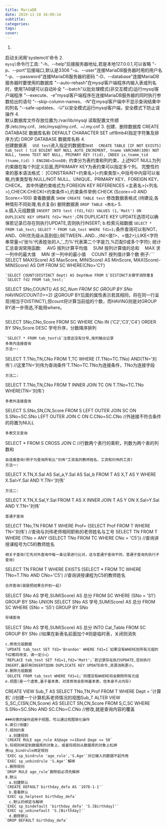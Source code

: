 ```yaml
---
title: MariaDB
date: 2019-11-18 16:09:14
subtitle:
categories:
tags:
cover:
---
```

1.  
启动关闭用'systemctl'命令
2.  
`mysql`命令行工具:
"-h、--help"后接服务器地址,若是本地127.0.0.1,可以省略
"-p、--port"后接端口,默认是3306
"-u、--user"连接MariaDB服务器时用的用户名
"-p、--password"连接MariaDB服务器的密码
"-D、--database"连接MariaDB服务器时要使用的数据库
"--auto-rehash"在mysql客户端程序内输入表或列名时，使用TAB键可以自动补全
"--batch"以批处理模式(非交互模式)运行mysql客户端程序
"--execute、-e"mysql客户端程序在连接MariaDB服务器的同时执行参数给出的语句
"--skip-column-names、-N"在mysql客户端中不显示查询结果中的列名
"--safe-updates、-U"以安全模式运行mysql客户端，安全模式下防止误操作
4.  
默认数据库文件存放位置为:/var/lib/mysql
读取配置文件顺序:/etc/my.cnf、/etc/mysql/my.cnf、~/.my.cnf
3. 
创建、删除数据库
CREATE DATABASE 数据库名称 DEFAULT CHARACTER SET utf8mb4(指定字符集及排序方式)
DROP DATABASE 数据库名称
4.  
创建数据表
　`USE test`进入指定的数据库test
　```
CREATE TABLE [IF NOT EXISTS] tab_test (
		tid BIGINT NOT NULL AUTO_INCREMENT,
		tname VARCHAR(100) NOT NULL,
		tmemo TEXT NOT NULL,
		PRIMARY KEY (tid),
		INDEX ix_tname_tid (tname,tid)
		) ENGINE=InnoDB;
	```
约束分为表约束和列约束，上述NOT NULL为列约束跟在每个列定义后面,而PRIMARY KEY为表约束可以指定多个列。
完整性约束的基本语法格式：
[CONSTRAINT<约束名>]<约束类型>,中括号中内容可以省略,约束类型有:NULL/NOT NULL、UNIQUE、PRIMARY KEY、FOREIGN KEY、CHECK。 其中外键约束格式为:FOREIGN KEY REFERENCES <主表名>(<列名>),CHECK:CHECK(<约束条件>),约束条件举例:CHECK (Score>=0 AND Score<=100)
查看数据表
`SHOW CREATE TABLE test`
修改数据表格式
(待建设,各种情形不同处理,有点复杂)
删除数据表
`DROP TABLE <表名>`
5.  
a.插入元组数据
`INSERT INTO test (fd1,fd2) VALUES (1,'Matt') ON DUPLICATE KEY UPDATE fd2='Matt';`ON DUPLICATE KEY UPDATE选项可以确保若记录已存在则执行UPDATE,否则执行INSERT;
b.检索元祖数据
`SELECT * FROM tab_test;`
`SELECT * FROM tab_test WHERE fd1=1;`条件查询可以有NOT、AND、OR(优先级从高到低);BETWEEN...AND...;IN(<值1>、<值2>);LIKE<字符串常量>('张％'代表姓张的人,'_力%'代表第二个字是力,%匹配0或多个字符);
统计汇总查询常用函数:
　AVG 按列计算平均值
　SUM 按列计算值的总和
　MAX 求一列中的最大值
　MIN 求一列中的最小值
　COUNT 按列值计算个数
例子:```
SELECT MAX(Score) AS MaxScore,
	   MIN(Score) AS MinScore,
	   MAX(Score)-MIN(Score) AS Diff 
	   FROM SC 
       WHERE(CNo='C1')
```
`SELECT COUNT(DISTINCT Dept) AS DeptNum FROM S`DISTINCT关键字消除重复
`SELECT fd2 FROM tab_test;`
```
SELECT SNo,COUNT(*) AS SC_Num
FROM SC
GROUP BY SNo
HAVING(COUNT(*)>=2)
这GROUP BY后面的属性表示若其相同，将在同一行呈现(相当于DISTINCT),但count将计算当前组的个数，而HAVING则是对GROUP BY进一步筛选,不能用where。
```
```
SELECT SNo,CNo,Score
FROM SC
WHERE CNo IN ('C2','C3','C4')
ORDER BY SNo,Score DESC
学号升序，分数降序排列
```
`SELECT * FROM tab_test\G`注意这没有分号,按列输出记录
多表内连接查询
方法一:
```
SELECT T.TNo,TN,CNo
FROM T,TC
WHERE (T.TNo=TC.TNo) AND(TN='刘伟')
//这里TN=‘刘伟为查询条件’T.TNo=TC.TNo为连接条件，TNo为连接字段
```
方法二:
```
SELECT T.TNo,TN,CNo 
FROM T INNER JOIN TC
ON T.TNo=TC.TNo WHERE(TN='刘伟')
```
多表外连接查询
```
SELECT S.SNo,SN,CN,Score
FROM S
LEFT OUTER JOIN SC
ON S.SNo=SC.SNo
LEFT OUTER JOIN C
ON C.CNo=SC.CNo
//外链接不符合条件的将置为NULL
```
多表交叉查询
```
SELECT * FROM S CROSS JOIN C
//行数两个表行的乘积，列数为两个表的列数和
```
自连接查询(例子为查询所有比"刘伟"工资高的教师姓名、工资和刘伟的工资)
方法一:
```
SELECT X.TN,X.Sal AS Sal_a,Y.Sal AS Sal_b
FROM T AS X,T AS Y
WHERE X.Sal>Y.Sal AND Y.TN='刘伟'
```
方法二:
```
SELECT X.TN,X.Sal,Y.Sal
FROM T AS X INNER JOIN T AS Y
ON X.Sal>Y.Sal
AND Y.TN='刘伟'
```
普通子查询
```
SELECT TNo,TN
FROM T
WHERE Prof= (SELECT Prof 
		FROM T
		WHERE TN='刘伟')
//查询与刘伟老师相同职称的老师姓名与工号
SELECT TN
FROM T
WHERE (TNo = ANY (SELECT TNo
			FROM TC
			WHERE CNo = 'C5'))
//查询讲授课程号为C5的教师姓名
```
相关子查询(它先对外查询中每一条记录进行比对，这与普通子查询不同，普通子查询先执行子查询)
```
SELECT TN
FROM T
WHERE EXISTS (SELECT *
		FROM TC
		WHERE TNo=T.TNo AND CNo='C5')
//查询讲授课程为C5的教师姓名
```
合并查询(就是把结果合并到一起)
```
SELECT SNo AS 学号,SUM(Score) AS 总分
FROM SC
WHERE (SNo = 'S1')
GROUP BY SNo
UNION
SELECT SNo AS 学号,SUM(Score) AS 总分
FROM SC
WHERE (SNo = 'S5')
GROUP BY SNo
```
存储查询
```
SELECT SNo AS 学号,SUM(Score) AS 总分
INTO Cal_Table
FROM SC
GROUP BY SNo
//如果在新表名前面加个#则是临时表，关闭则消失
```
c.修改元祖数据
`UPDATE tab_test SET fd2='Brandon' WHERE fd1=1`如果没有WHERE则所有元祖的fd2都将改变，请一定小心
`REPLACE tab_test SET fd1=1,fd2='Matt';`若记录存在执行UPDATE,否则执行INSERT,最好用INSERT加ON DUPLICATE KEY UPDATE命令,资源消耗更小。
d.删除元祖数据
`DELETE FROM tab_test WHERE fd1=1;`同理没有WHERE将会删除所有元组
e.视图(是一个虚表,基于基本表，对其修改会影响基本表，但本身不占内存)
```
CREATE VIEW Sub_T
AS SELECT TNo,TN,Prof
FROM T
WHERE Dept = '计算机'
//创建一个计算机系老师情况的视图Sub_T
ALTER VIEW S_SC_C(SN,CN,Score)
AS SELECT SN,CN,Score
 FROM S,C,SC
 WHERE S.SNo=SC.SNo AND SC.CNo=C.CNo
//修改,就是查询内容的覆盖
```
###对表的操作适用于视图，可以通过视图简化操作
6.索引(待建)
7.规则约束  
　a.创建规则
`CREATE RULE age_rule AS@age >=18and @age <= 50`
b.将规则绑定到数据库的对象上，或者将规则从数据库的对象上松绑
用sp_bindrule绑定规则
`EXEC sp_bindrule 'age_rule','S.Age'`对已输入的数据不起作用
`EXEC sp_unbindrule 'S.Age'`解绑
c.删除规则
`DROP RULE age_rule`删除前必须先解绑
8.默认  
　a.创建默认
`CREATE DEFAULT birthday_defa AS '1978-1-1'`
　b.查看默认
`EXEC sp_helptext birthday_defa`
　c.默认的绑定与解绑
`EXEC sp_bindefault 'birthday_defa' 'S.[Birthday]'`
`EXEC sp_unbinefault 'S.[Birthday]'`
　d.删除默认
`DROP DEFAULT birthday_defa`

